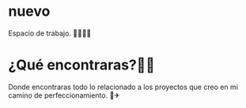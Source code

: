 # nuevo
Espacio de trabajo. 🤯🤯🤓🚀

# ¿Qué encontraras?🤔🤩
Donde encontraras todo lo relacionado a los proyectos 
que creo en mi camino de perfeccionamiento. 🚀✈





